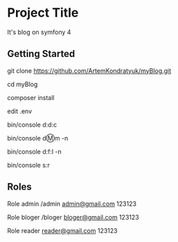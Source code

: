 # Project Title

It's blog on symfony 4

## Getting Started

git clone https://github.com/ArtemKondratyuk/myBlog.git

cd myBlog

composer install

edit .env

bin/console d:d:c

bin/console d:m:m -n

bin/console d:f:l -n

bin/console s:r

## Roles

Role admin
/admin
admin@gmail.com
123123

Role bloger
/bloger
bloger@gmail.com
123123

Role reader
reader@gmail.com
123123

